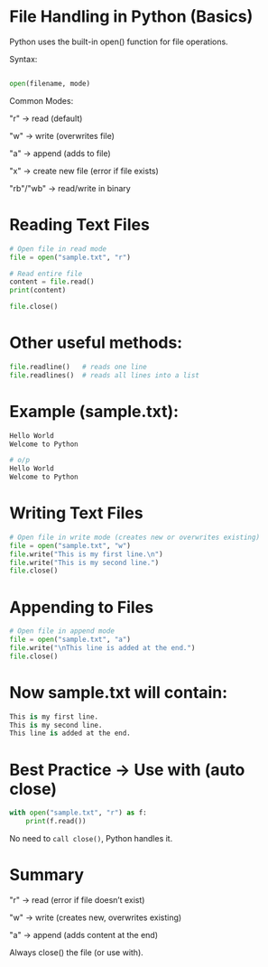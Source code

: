 # File Handling in Python (Basics)

Python uses the built-in open() function for file operations.

Syntax:

```py

open(filename, mode)

```
Common Modes:

"r" → read (default)

"w" → write (overwrites file)

"a" → append (adds to file)

"x" → create new file (error if file exists)

"rb"/"wb" → read/write in binary

# Reading Text Files

```py
# Open file in read mode
file = open("sample.txt", "r")

# Read entire file
content = file.read()
print(content)

file.close()

```
# Other useful methods:
```py
file.readline()   # reads one line
file.readlines()  # reads all lines into a list
```

# Example (sample.txt):

```py
Hello World
Welcome to Python

# o/p
Hello World
Welcome to Python
```
# Writing Text Files
```py
# Open file in write mode (creates new or overwrites existing)
file = open("sample.txt", "w")
file.write("This is my first line.\n")
file.write("This is my second line.")
file.close()

```
# Appending to Files

```py
# Open file in append mode
file = open("sample.txt", "a")
file.write("\nThis line is added at the end.")
file.close()

```
# Now sample.txt will contain:
```py
This is my first line.
This is my second line.
This line is added at the end.

```

# Best Practice → Use with (auto close)

```py
with open("sample.txt", "r") as f:
    print(f.read())

```
No need to `call close()`, Python handles it.

# Summary

"r" → read (error if file doesn’t exist)

"w" → write (creates new, overwrites existing)

"a" → append (adds content at the end)

Always close() the file (or use with).